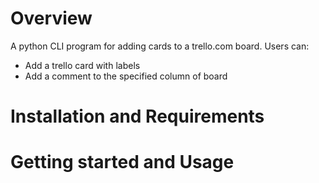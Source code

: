 # Overview 
A python CLI program for adding cards to a trello.com board. Users can: 
- Add a trello card with labels
- Add a comment to the specified column of board 


# Installation and Requirements 


# Getting started and Usage 


